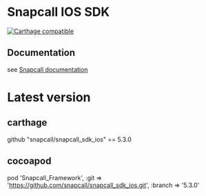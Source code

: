 # Snapcall IOS SDK

[![Carthage compatible](https://img.shields.io/badge/Carthage-compatible-4BC51D.svg?style=flat)](https://github.com/Carthage/Carthage)
## Documentation
 
see [Snapcall documentation](https://doc.snapcall.io/#ios)

# Latest version

## carthage

github "snapcall/snapcall_sdk_ios" == 5.3.0

## cocoapod

pod 'Snapcall_Framework', :git => 'https://github.com/snapcall/snapcall_sdk_ios.git', :branch => '5.3.0'
